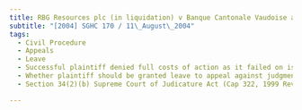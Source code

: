 ```yaml
---
title: RBG Resources plc (in liquidation) v Banque Cantonale Vaudoise and Others 
subtitle: "[2004] SGHC 170 / 11\_August\_2004"
tags:
  - Civil Procedure
  - Appeals
  - Leave
  - Successful plaintiff denied full costs of action as it failed on issue raised during trial
  - Whether plaintiff should be granted leave to appeal against judgment on costs
  - Section 34(2)(b) Supreme Court of Judicature Act (Cap 322, 1999 Rev Ed)

---
```


